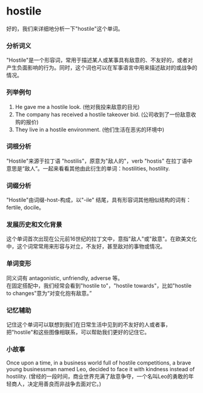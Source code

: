 # hostile

好的，我们来详细地分析一下"hostile"这个单词。

  

### 分析词义

  

"Hostile"是一个形容词，常用于描述某人或某事具有敌意的、不友好的，或者对产生负面影响的行为。同时，这个词也可以在军事语言中用来描述敌对的或战争的情况。

  

### 列举例句

  

1.  He gave me a hostile look. (他对我投来敌意的目光)
2.  The company has received a hostile takeover bid. (公司收到了一份敌意收购的报价)
3.  They live in a hostile environment. (他们生活在恶劣的环境中)

  

### 词根分析

  

"Hostile"来源于拉丁语 "hostilis"，原意为"敌人的"，verb "hostis" 在拉丁语中意思是“敌人”。一起来看看其他由此衍生的单词：hostilities, hostility.

  

### 词缀分析

  

"Hostile"由词缀-host-构成，以"-ile" 结尾，具有形容词其他相似结构的词有：fertile, docile。

  

### 发展历史和文化背景

  

这个单词首次出现在公元前16世纪的拉丁文中，意指"敌人"或"敌意"。在欧美文化中，这个词常常用来形容与对立，不友好，甚至敌对的事物或情况。

  

### 单词变形

  

同义词有 antagonistic, unfriendly, adverse 等。  
在固定搭配中，我们经常会看到"hostile to"，"hostile towards"，比如"hostile to changes"意为“对变化抱有敌意。”

  

### 记忆辅助

  

记住这个单词可以联想到我们在日常生活中见到的不友好的人或者事，把"hostile"和这些图像相联系，可以帮助我们更好的记住它。

  

### 小故事

  

Once upon a time, in a business world full of hostile competitions, a brave young businessman named Leo, decided to face it with kindness instead of hostility. (曾经的一段时间，商业世界充满了敌意争夺，一个名叫Leo的勇敢的年轻商人，决定用善良而非战争去面对它。)
